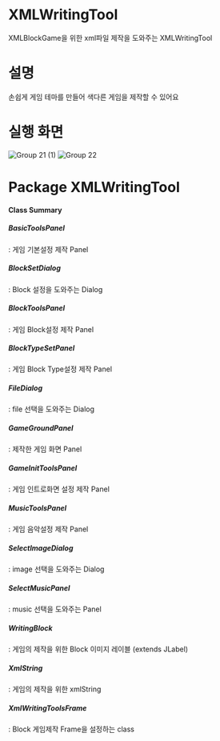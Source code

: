 # XMLWritingTool
XMLBlockGame을 위한 xml파일 제작을 도와주는 XMLWritingTool

# 설명
손쉽게 게임 테마를 만들어 색다른 게임을 제작할 수 있어요

# 실행 화면
![Group 21 (1)](https://user-images.githubusercontent.com/109158497/236506030-a6382255-6b7e-4361-847d-6d72b69013d4.png)
![Group 22](https://user-images.githubusercontent.com/109158497/236505959-1a493213-adf7-4405-aafa-1bc8b48bd58b.png)

# Package XMLWritingTool

<h4>Class Summary</h4>
<h5>BasicToolsPanel</h5>: 게임 기본설정 제작 Panel
<h5>BlockSetDialog</h5>: Block 설정을 도와주는 Dialog
<h5>BlockToolsPanel</h5>: 게임 Block설정 제작 Panel
<h5>BlockTypeSetPanel</h5>: 게임 Block Type설정 제작 Panel
<h5>FileDialog</h5>: file 선택을 도와주는 Dialog
<h5>GameGroundPanel</h5>: 제작한 게임 화면 Panel
<h5>GameInitToolsPanel</h5>: 게임 인트로화면 설정 제작 Panel
<h5>MusicToolsPanel</h5>: 게임 음악설정 제작 Panel
<h5>SelectImageDialog</h5>: image 선택을 도와주는 Dialog
<h5>SelectMusicPanel</h5>: music 선택을 도와주는 Panel
<h5>WritingBlock</h5>: 게임의 제작을 위한 Block 이미지 레이블 (extends JLabel)
<h5>XmlString</h5>: 게임의 제작을 위한 xmlString
<h5>XmlWritingToolsFrame</h5>: Block 게임제작 Frame을 설정하는 class
